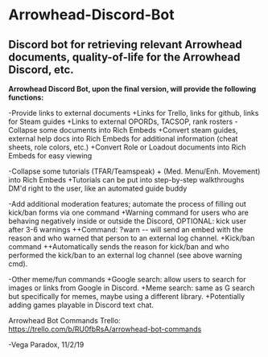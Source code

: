 # Arrowhead-Discord-Bot

## Discord bot for retrieving relevant Arrowhead documents, quality-of-life for the Arrowhead Discord, etc.

**Arrowhead Discord Bot, upon the final version, will provide the following functions:**

-Provide links to external documents
  +Links for Trello, links for github, links for Steam guides
  +Links to external OPORDs, TACSOP, rank rosters
-Collapse some documents into Rich Embeds
  +Convert steam guides, external help docs into Rich Embeds for additional information (cheat sheets, role colors, etc.)
  +Convert Role or Loadout documents into Rich Embeds for easy viewing
  
-Collapse some tutorials (TFAR/Teamspeak) + (Med. Menu/Enh. Movement) into Rich Embeds
  +Tutorials can be put into step-by-step walkthroughs DM'd right to the user, like an automated guide buddy
 
-Add additional moderation features; automate the process of filling out kick/ban forms via one command
  +Warning command for users who are behaving negatively inside or outside the Discord, OPTIONAL: kick user after 3-6 warnings
    ++Command: ?warn <user> <reason> -- will send an embed with the reason and who warned that person to an external log channel.
  +Kick/ban command
    ++Automatically sends the reason for kick/ban and who performed the kick/ban to an external log channel (see above warning cmd).

-Other meme/fun commands
  +Google search: allow users to search for images or links from Google in Discord.
  +Meme search: same as G search but specifically for memes, maybe using a different library.
  +Potentially adding games playable in Discord text chat.

Arrowhead Bot Commands Trello: https://trello.com/b/RU0fbRsA/arrowhead-bot-commands


-Vega Paradox, 11/2/19
